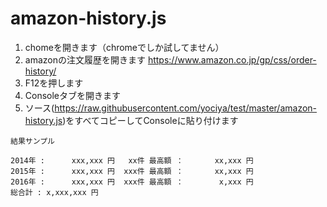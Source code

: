 # amazon-history.js

1. chomeを開きます（chromeでしか試してません）
1. amazonの注文履歴を開きます https://www.amazon.co.jp/gp/css/order-history/
1. F12を押します
1. Consoleタブを開きます
1. ソース(https://raw.githubusercontent.com/yociya/test/master/amazon-history.js)をすべてコピーしてConsoleに貼り付けます

`````
結果サンプル

2014年 :      xxx,xxx 円   xx件 最高額 ：       xx,xxx 円 
2015年 :      xxx,xxx 円  xxx件 最高額 ：       xx,xxx 円 
2016年 :      xxx,xxx 円  xxx件 最高額 ：        x,xxx 円 
総合計 : x,xxx,xxx 円
`````
